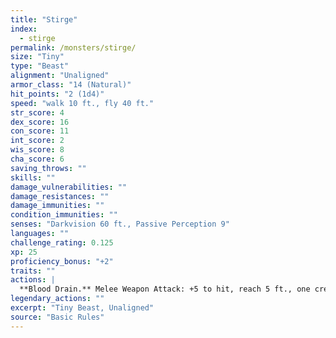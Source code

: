 ```yaml
---
title: "Stirge"
index:
  - stirge
permalink: /monsters/stirge/
size: "Tiny"
type: "Beast"
alignment: "Unaligned"
armor_class: "14 (Natural)"
hit_points: "2 (1d4)"
speed: "walk 10 ft., fly 40 ft."
str_score: 4
dex_score: 16
con_score: 11
int_score: 2
wis_score: 8
cha_score: 6
saving_throws: ""
skills: ""
damage_vulnerabilities: ""
damage_resistances: ""
damage_immunities: ""
condition_immunities: ""
senses: "Darkvision 60 ft., Passive Perception 9"
languages: ""
challenge_rating: 0.125
xp: 25
proficiency_bonus: "+2"
traits: ""
actions: |
  **Blood Drain.** Melee Weapon Attack: +5 to hit, reach 5 ft., one creature. Hit: 5 (1d4 + 3) piercing damage, and the stirge attaches to the target. While attached, the stirge doesn't attack. Instead, at the start of each of the stirge's turns, the target loses 5 (1d4 + 3) hit points due to blood loss. The stirge can detach itself by spending 5 feet of its movement. It does so after it drains 10 hit points of blood from the target or the target dies. A creature, including the target, can use its action to detach the stirge.  
legendary_actions: ""
excerpt: "Tiny Beast, Unaligned"
source: "Basic Rules"
---
```


